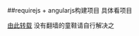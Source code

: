 ##requirejs + angularjs构建项目
具体看项目

[由此转载](https://www.youtube.com/watch?v=7KX_eKcnjtM) 没有翻墙的童鞋请自行解决之
